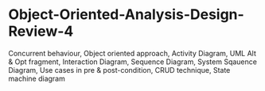 # Object-Oriented-Analysis-Design-Review-4
Concurrent behaviour, Object oriented approach, Activity Diagram, UML Alt &amp; Opt fragment, Interaction Diagram, Sequence Diagram, System Sqauence Diagram, Use cases in pre &amp; post-condition, CRUD technique, State machine diagram
